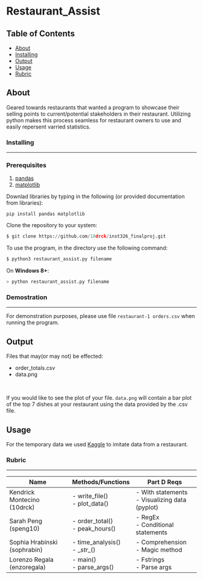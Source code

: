 # Restaurant_Assist
## Table of Contents

+ [About](#about)
+ [Installing](#installing)
+ [Output](#output)
+ [Usage](#usage)
+ [Rubric](#rubric)

## About <a name = "about"></a>
Geared towards restaurants that wanted a program to showcase their selling points to current/potential stakeholders in their restaurant. Utilizing python makes this process seamless for restaurant owners to use and easily repersent varried statistics.




### Installing
--------------
### Prerequisites

1. [pandas](https://pandas.pydata.org/)
1. [matplotlib](https://matplotlib.org/)

Downlad libraries by typing in the following (or provided documentation from libraries):
``` python3
pip install pandas matplotlib
```

Clone the repository to your system:

``` python
$ git clone https://github.com/10drck/inst326_finalproj.git
```

To use the program, in the directory use the following command:

``` python
$ python3 restaurant_assist.py filename
```
On **Windows 8+**:
``` python
> python restaurant_assist.py filename
```

### Demostration
-----
For demonstration purposes, please use file ` restaurant-1 orders.csv ` when running the program.

## Output

Files that may(or may not) be effected:
 - order_totals.csv
 - data.png
 <br>

If you would like to see the plot of your file. `data.png` will contain a bar plot of the top 7 dishes at your restaurant using the data provided by the .csv file.

 


## Usage <a name = "usage"></a>


For the temporary data we used [Kaggle](https://www.kaggle.com/datasets/henslersoftware/19560-indian-takeaway-orders) to imitate data from a restaurant.




### Rubric
----------------


| Name  | Methods/Functions  | Part D Reqs  | 
|---|---|---|
| Kendrick Montecino (10drck)  | - write_file() <br> - plot_data()  | - With statements <br> - Visualizing data (pyplot)   | 
| Sarah Peng (speng10) |- order_total() <br> - peak_hours()   | - RegEx <br> - Conditional statements  |
|Sophia Hrabinski  (sophrabin) |- time_analysis() <br> - \__str__()   | - Comprehension <br> - Magic method   |
|Lorenzo Regala (enzoregala)  |- main() <br> - parse_args()   | - Fstrings <br> - Parse args |  